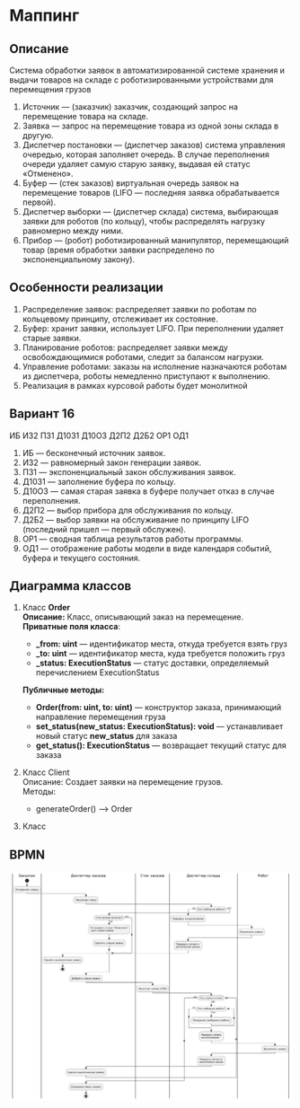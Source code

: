 # Маппинг #

## Описание ##
Система обработки заявок в автоматизированной системе хранения и выдачи товаров на складе с роботизированными устройствами для перемещения грузов
1. Источник — (заказчик) заказчик, создающий запрос на перемещение товара на складе. 
2. Заявка — запрос на перемещение товара из одной зоны склада в другую. 
3. Диспетчер постановки — (диспетчер заказов) система управления очередью, которая заполняет очередь. В случае переполнения очереди удаляет самую старую заявку, выдавая ей статус «Отменено». 
4. Буфер — (стек заказов) виртуальная очередь заявок на перемещение товаров (LIFO — последняя заявка обрабатывается первой). 
5. Диспетчер выборки — (диспетчер склада) система, выбирающая заявки для роботов (по кольцу), чтобы распределять нагрузку равномерно между ними. 
6. Прибор — (робот) роботизированный манипулятор, перемещающий товар (время обработки заявки распределено по экспоненциальному закону). 

## Особенности реализации ## 
1.	Распределение заявок: распределяет заявки по роботам по кольцевому принципу, отслеживает их состояние. 
2.	Буфер: хранит заявки, использует LIFO. При переполнении удаляет старые заявки. 
3.	Планирование роботов: распределяет заявки между освобождающимися роботами, следит за балансом нагрузки.
4.	Управление роботами: заказы на исполнение назначаются роботам из диспетчера, роботы немедленно приступают к выполнению.
5.	Реализация в рамках курсовой работы будет монолитной

## Вариант 16 ## 
ИБ ИЗ2 ПЗ1 Д10З1 Д10О3 Д2П2 Д2Б2 ОР1 ОД1
1.	ИБ — бесконечный источник заявок.
2.	ИЗ2 — равномерный закон генерации заявок.
3.	ПЗ1 — экспоненциальный закон обслуживания заявок.
4.	Д10З1 — заполнение буфера по кольцу.
5.	Д10О3 — самая старая заявка в буфере получает отказ в случае переполнения.
6.	Д2П2 — выбор прибора для обслуживания по кольцу.
7.	Д2Б2 — выбор заявки на обслуживание по принципу LIFO (последний пришел — первый обслужен).
8.	ОР1 — сводная таблица результатов работы программы.
9.	ОД1 — отображение работы модели в виде календаря событий, буфера и текущего состояния.

## Диаграмма классов ## 
1. Класс **Order** <br>
   **Описание:** Класс, описывающий заказ на перемещение. <br>
   **Приватные поля класса**: <br> 
   * **_from: uint** — идентификатор места, откуда требуется взять груз
   * **_to: uint** — идентификатор места, куда требуется положить груз 
   * **_status: ExecutionStatus** — статус доставки, определяемый перечислением ExecutionStatus <br>
   
   **Публичные методы:** <br>
   * **Order(from: uint, to: uint)** — конструктор заказа, принимающий направление перемещения груза
   * **set_status(new_status: ExecutionStatus): void** — устанавливает новый статус **new_status** для заказа
   * **get_status(): ExecutionStatus** — возвращает текущий статус для заказа
2. Класс Client <br>
    Описание: Создает заявки на перемещение грузов. <br>
    Методы: <br>
   * generateOrder() —> Order
3. Класс 

## BPMN ##
![bpmn](mapping/bpmn.png)

